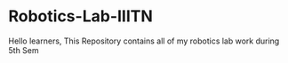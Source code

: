 # Robotics-Lab-IIITN
Hello learners, This Repository contains all of my robotics lab work during 5th Sem
